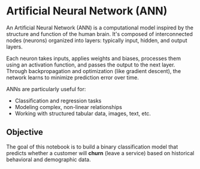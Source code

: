 # Artificial Neural Network (ANN)

An Artificial Neural Network (ANN) is a computational model inspired by the structure and function of the human brain. It's composed of interconnected nodes (neurons) organized into layers: typically input, hidden, and output layers.

Each neuron takes inputs, applies weights and biases, processes them using an activation function, and passes the output to the next layer. Through backpropagation and optimization (like gradient descent), the network learns to minimize prediction error over time.

ANNs are particularly useful for:
- Classification and regression tasks
- Modeling complex, non-linear relationships
- Working with structured tabular data, images, text, etc.

## Objective

The goal of this notebook is to build a binary classification model that predicts whether a customer will **churn** (leave a service) based on historical behavioral and demographic data.


